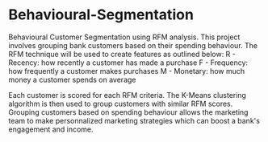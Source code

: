 # Behavioural-Segmentation
Behavioural Customer Segmentation using RFM analysis. This project involves grouping bank customers based on their spending behaviour. The RFM technique will
be used to create features as outlined below:
R - Recency: how recently a customer has made a purchase
F - Frequency: how frequently a customer makes purchases
M - Monetary: how much money a customer spends on average

Each customer is scored for each RFM criteria. The K-Means clustering algorithm is then used to group customers with similar RFM scores. Grouping customers 
based on spending behaviour allows the marketing team to make personnalized marketing strategies which can boost a bank's engagement and income.
